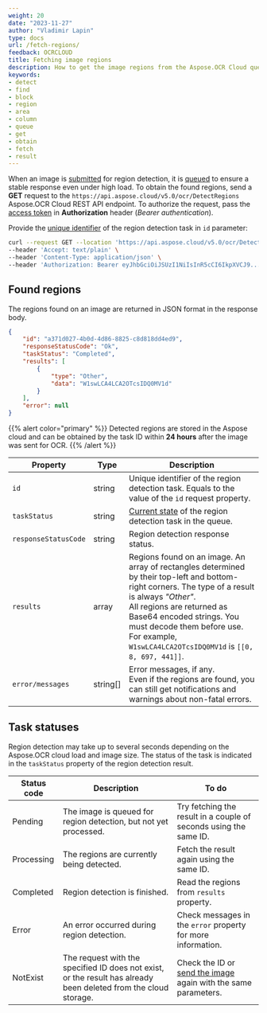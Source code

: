 ```yaml
---
weight: 20
date: "2023-11-27"
author: "Vladimir Lapin"
type: docs
url: /fetch-regions/
feedback: OCRCLOUD
title: Fetching image regions
description: How to get the image regions from the Aspose.OCR Cloud queue.
keywords:
- detect
- find
- block
- region
- area
- column
- queue
- get
- obtain
- fetch
- result
---
```


When an image is [submitted](/ocr/send-for-detection/) for region detection, it is [queued](/ocr/recognition-workflow/) to ensure a stable response even under high load. To obtain the found regions, send a **GET** request to the `https://api.aspose.cloud/v5.0/ocr/DetectRegions` Aspose.OCR Cloud REST API endpoint. To authorize the request, pass the [access token](/ocr/authorization/) in **Authorization** header (_Bearer authentication_).

Provide the [unique identifier](/ocr/send-for-detection/#return-value) of the region detection task in `id` parameter:

```bash
curl --request GET --location 'https://api.aspose.cloud/v5.0/ocr/DetectRegions?id=a371d027-4b0d-4d86-8825-c8d818dd4ed9' \
--header 'Accept: text/plain' \
--header 'Content-Type: application/json' \
--header 'Authorization: Bearer eyJhbGciOiJSUzI1NiIsInR5cCI6IkpXVCJ9...VhKdGWxrJHdPr-OiTRL6-A' \
```

## Found regions

The regions found on an image are returned in JSON format in the response body.

```json
{
	"id": "a371d027-4b0d-4d86-8825-c8d818dd4ed9",
	"responseStatusCode": "Ok",
	"taskStatus": "Completed",
	"results": [
		{
			"type": "Other",
			"data": "W1swLCA4LCA2OTcsIDQ0MV1d"
		}
	],
	"error": null
}
```

{{% alert color="primary" %}}
Detected regions are stored in the Aspose cloud and can be obtained by the task ID within **24 hours** after the image was sent for OCR.
{{% /alert %}}

Property | Type | Description
--------- | ---- | -----------
`id` | string | Unique identifier of the region detection task. Equals to the value of the `id` request property.
`taskStatus` | string | [Current state](#task-statuses) of the region detection task in the queue.
`responseStatusCode` | string | Region detection response status.
`results` | array | Regions found on an image. An array of rectangles determined by their top-left and bottom-right corners. The type of a result is always _"Other"_.<br />All regions are returned as Base64 encoded strings. You must decode them before use. For example, `W1swLCA4LCA2OTcsIDQ0MV1d` is `[[0, 8, 697, 441]]`.
`error/messages` | string[] | Error messages, if any.<br />Even if the regions are found, you can still get notifications and warnings about non-fatal errors.

## Task statuses

Region detection may take up to several seconds depending on the Aspose.OCR cloud load and image size. The status of the task is indicated in the `taskStatus` property of the region detection result.

Status code | Description | To do
----------- | ----------- | ------
Pending | The image is queued for region detection, but not yet processed. | Try fetching the result in a couple of seconds using the same ID.
Processing | The regions are currently being detected. | Fetch the result again using the same ID.
Completed | Region detection is finished. | Read the regions from `results` property.
Error | An error occurred during region detection. | Check messages in the `error` property for more information.
NotExist | The request with the specified ID does not exist, or the result has already been deleted from the cloud storage. | Check the ID or [send the image](/ocr/send-for-detection/) again with the same parameters.
